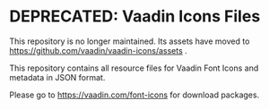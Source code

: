 DEPRECATED: Vaadin Icons Files
==============================
This repository is no longer maintained. Its assets have moved to
https://github.com/vaadin/vaadin-icons/assets .



This repository contains all resource files for Vaadin Font Icons and
metadata in JSON format.

Please go to https://vaadin.com/font-icons for download packages.
